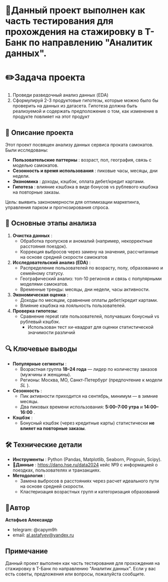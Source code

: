 # 📔Данный проект выполнен как часть тестирования для прохождения на стажировку в Т-Банк по направлению "Аналитик данных".

# ✏️Задача проекта
1. Проведи разведочный анализ данных (EDA) 
2.  Сформулируй 2-3 продуктовые гипотезы, которые можно было бы проверить на данных из датасета. Гипотеза должна быть реализуемой и содержать предположение о том, как изменение в продукте повлияет на этот продукт

## 📌 Описание проекта
Этот проект посвящен  анализу данных сервиса проката самокатов. 
Были исследованы:
- **Пользовательские паттерны** : возраст, пол, география, связь с моделью самокатов.
- **Сезонность и время использования** : пиковые часы, месяцы, дни недели.
- **Экономика** : доходы, кэшбэк, оплата дебет/кредит картами.
- **Гипотеза** : влияние кэшбэка в виде бонусов vs рублевого кэшбэка на повторные заказы.

Цель: выявить закономерности для оптимизации маркетинга, управления парком и прогнозирования спроса.

## 🧪 Основные этапы анализа
1. **Очистка данных** :
    - Обработка пропусков и аномалий (например, некорректные расстояния поездок).
    - Коррекция выбросов через замену на значения, рассчитанные на основе средней скорости самокатов
2. **Исследовательский анализ (EDA)** :
    - Распределение пользователей по возрасту, полу, образованию и семейному статусу.
    - Географический анализ: топ-10 регионов и связь с популярными моделями самокатов.
    - Временные тренды: месяцы, дни недели, часы активности.
3. **Экономическая оценка** :
    - Доходы по месяцам, сравнение оплаты дебет/кредит картами.
    - Влияние кэшбэка на лояльность пользователей.
4. **Проверка гипотезы**:
    - Сравнение repeat rate пользователей, получавших бонусный vs рублевый кэшбэк.
	    - Использован тест хи-квадрат для оценки статистической значимости различий

## 🔍 Ключевые выводы
- **Популярные сегменты** :
    - Возрастная группа **18–24 года** — лидер по количеству заказов (мужчины и женщины).
    - Регионы: Москва, МО, Санкт-Петербург (предпочтение к модели _SL_ ).
- **Сезонность** :
    - Пик активности приходится на сентябрь, минимум — в зимние месяцы.
    - Два пиковых времени использования: **5:00–7:00 утра** и **14:00–16:00** .
- **Кэшбэк** :
    - Бонусный кэшбэк (через кредитные карты) статистически **не влияет на повторные заказы**.

## 🛠️ Технические детали
- **Инструменты** : Python (Pandas, Matplotlib, Seaborn, Pingouin, Scipy).
- 🔗**Данные** : https://dano.hse.ru/data2024 кейс №9 с информацией о поездках, пользователях и транзакциях.
- **Методология** :
    - Замена выбросов в расстояниях через расчет идеального пути на основе средней скорости.
    - Кластеризация возрастных групп и категоризация образований

## 👋Автор
**Астафьев Александр**
- telegram: @capym9h
- email: al.astafyev@yandex.ru

## Примечание
Данный проект выполнен как часть тестирования для прохождения на стажировку в Т-Банк по направлению "Аналитик данных".
Если у вас есть советы, предложения или вопросы, пожалуйста сообщите.
